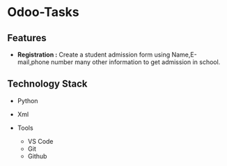 # Odoo-Tasks

## Features
* <b>Registration :</b> Create a student admission form using Name,E-mail,phone number many other information to get admission in school.
## Technology Stack
- Python
- Xml

- Tools
  - VS Code
  - Git
  - Github
